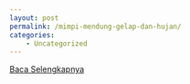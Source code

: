 ```yaml
---
layout: post
permalink: /mimpi-mendung-gelap-dan-hujan/
categories:
    - Uncategorized
---
```


[Baca Selengkapnya](/01)